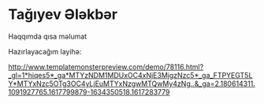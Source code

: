 # Tağıyev Ələkbər

Haqqımda qısa məlumat


Hazırlayacağım layihə:

http://www.templatemonsterpreview.com/demo/78116.html?_gl=1*hiqes5*_ga*MTYzNDM1MDUxOC4xNjE3MjgzNzc5*_ga_FTPYEGT5LY*MTYxNzc5OTg3OC4yLjEuMTYxNzgwMTQwMy4zNg..&_ga=2.180614311.1091927765.1617799879-1634350518.1617283779

